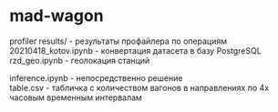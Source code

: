 # mad-wagon

profiler results/ - результаты профайлера по операциям  
20210418_kotov.ipynb - конвертация датасета в базу PostgreSQL  
rzd_geo.ipynb - геолокация станций  

inference.ipynb - непосредственно решение  
table.csv - табличка с количеством вагонов в направлениях по 4х часовым временным интервалам

